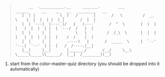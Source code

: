 >			__  .___________.__     _______.        ___           ______      __    __   __   ________   __  
>		 |  | |           (_ )   /       |       /   \         /  __  \    |  |  |  | |  | |       /  |  | 
>		 |  | `---|  |----`|/   |   (----`      /  ^  \       |  |  |  |   |  |  |  | |  | `---/  /   |  | 
>		 |  |     |  |           \   \         /  /_\  \      |  |  |  |   |  |  |  | |  |    /  /    |  | 
>		 |  |     |  |       .----)   |       /  _____  \     |  `--'  '--.|  `--'  | |  |   /  /----.|__| 
>		 |__|     |__|       |_______/       /__/     \__\     \_____\_____\\______/  |__|  /________|(__) 

1. start from the color-master-quiz directory (you should be dropped into it automatically)